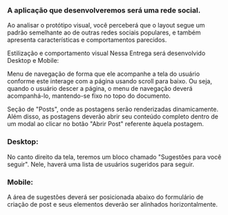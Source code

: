 ### A aplicação que desenvolveremos será uma rede social. 

Ao analisar o protótipo visual, você perceberá que o layout segue um padrão semelhante ao de outras redes sociais populares, e também apresenta características e comportamentos parecidos.

Estilização e comportamento visual
Nessa Entrega será desenvolvido
Desktop e Mobile:

Menu de navegação de forma que ele acompanhe a tela do usuário conforme este interage com a página usando scroll para baixo. Ou seja, quando o usuário descer a página, o menu de navegação deverá acompanhá-lo, mantendo-se fixo no topo do documento.

Seção de "Posts", onde as postagens serão renderizadas dinamicamente. Além disso, as postagens deverão abrir seu conteúdo completo dentro de um modal ao clicar no botão "Abrir Post" referente àquela postagem.

### Desktop:

No canto direito da tela, teremos um bloco chamado "Sugestões para você seguir". Nele, haverá uma lista de usuários sugeridos para seguir.

### Mobile:

A área de sugestões deverá ser posicionada abaixo do formulário de criação de post e seus elementos deverão ser alinhados horizontalmente.
